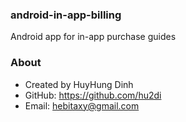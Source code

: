 ### android-in-app-billing
Android app for in-app purchase guides

### About
- Created by HuyHung Dinh
- GitHub: https://github.com/hu2di
- Email: hebitaxy@gmail.com
